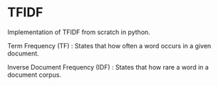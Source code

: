 # TFIDF

Implementation of TFIDF from scratch in python.

Term Frequency (TF) : States that how often a word occurs in a given document.

Inverse Document Frequency (IDF) : States that how rare a word in a document corpus.
